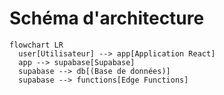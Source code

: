 # Schéma d'architecture

```mermaid
flowchart LR
  user[Utilisateur] --> app[Application React]
  app --> supabase[Supabase]
  supabase --> db[(Base de données)]
  supabase --> functions[Edge Functions]
```
